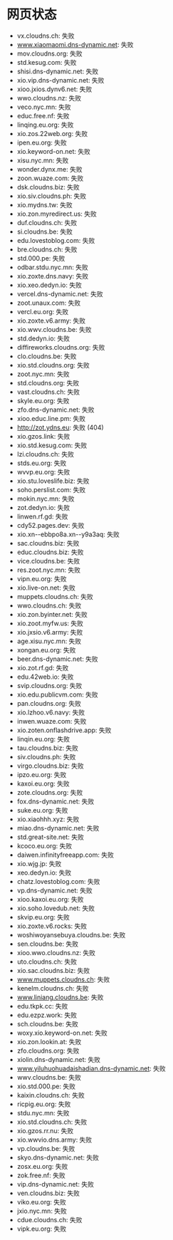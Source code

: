 # 网页状态
- vx.cloudns.ch: 失败
- www.xiaomaomi.dns-dynamic.net: 失败
- mov.cloudns.org: 失败
- std.kesug.com: 失败
- shisi.dns-dynamic.net: 失败
- xio.vip.dns-dynamic.net: 失败
- xioo.jxios.dynv6.net: 失败
- wwo.cloudns.nz: 失败
- veco.nyc.mn: 失败
- educ.free.nf: 失败
- linqing.eu.org: 失败
- xio.zos.22web.org: 失败
- ipen.eu.org: 失败
- xio.keyword-on.net: 失败
- xisu.nyc.mn: 失败
- wonder.dynx.me: 失败
- zoon.wuaze.com: 失败
- dsk.cloudns.biz: 失败
- xio.siv.cloudns.ph: 失败
- xio.mydns.tw: 失败
- xio.zon.myredirect.us: 失败
- duf.cloudns.ch: 失败
- si.cloudns.be: 失败
- edu.lovestoblog.com: 失败
- bre.cloudns.ch: 失败
- std.000.pe: 失败
- odbar.stdu.nyc.mn: 失败
- xio.zoxte.dns.navy: 失败
- xio.xeo.dedyn.io: 失败
- vercel.dns-dynamic.net: 失败
- zoot.unaux.com: 失败
- vercl.eu.org: 失败
- xio.zoxte.v6.army: 失败
- xio.wwv.cloudns.be: 失败
- std.dedyn.io: 失败
- diffireworks.cloudns.org: 失败
- clo.cloudns.be: 失败
- xio.std.cloudns.org: 失败
- zoot.nyc.mn: 失败
- std.cloudns.org: 失败
- vast.cloudns.ch: 失败
- skyle.eu.org: 失败
- zfo.dns-dynamic.net: 失败
- xioo.educ.line.pm: 失败
- http://zot.ydns.eu: 失败 (404)
- xio.gzos.link: 失败
- xio.std.kesug.com: 失败
- lzi.cloudns.ch: 失败
- stds.eu.org: 失败
- wvvp.eu.org: 失败
- xio.stu.loveslife.biz: 失败
- soho.perslist.com: 失败
- mokin.nyc.mn: 失败
- zot.dedyn.io: 失败
- linwen.rf.gd: 失败
- cdy52.pages.dev: 失败
- xio.xn--ebbpo8a.xn--y9a3aq: 失败
- sac.cloudns.biz: 失败
- educ.cloudns.biz: 失败
- vice.cloudns.be: 失败
- res.zoot.nyc.mn: 失败
- vipn.eu.org: 失败
- xio.live-on.net: 失败
- muppets.cloudns.ch: 失败
- wwo.cloudns.ch: 失败
- xio.zon.byinter.net: 失败
- xio.zoot.myfw.us: 失败
- xio.jxsio.v6.army: 失败
- age.xisu.nyc.mn: 失败
- xongan.eu.org: 失败
- beer.dns-dynamic.net: 失败
- xio.zot.rf.gd: 失败
- edu.42web.io: 失败
- svip.cloudns.org: 失败
- xio.edu.publicvm.com: 失败
- pan.cloudns.org: 失败
- xio.lzhoo.v6.navy: 失败
- inwen.wuaze.com: 失败
- xio.zoten.onflashdrive.app: 失败
- linqin.eu.org: 失败
- tau.cloudns.biz: 失败
- siv.cloudns.ph: 失败
- virgo.cloudns.biz: 失败
- ipzo.eu.org: 失败
- kaxoi.eu.org: 失败
- zote.cloudns.org: 失败
- fox.dns-dynamic.net: 失败
- suke.eu.org: 失败
- xio.xiaohhh.xyz: 失败
- miao.dns-dynamic.net: 失败
- std.great-site.net: 失败
- kcoco.eu.org: 失败
- daiwen.infinityfreeapp.com: 失败
- xio.wjg.jp: 失败
- xeo.dedyn.io: 失败
- chatz.lovestoblog.com: 失败
- vp.dns-dynamic.net: 失败
- xioo.kaxoi.eu.org: 失败
- xio.soho.lovedub.net: 失败
- skvip.eu.org: 失败
- xio.zoxte.v6.rocks: 失败
- woshiwoyansebuya.cloudns.be: 失败
- sen.cloudns.be: 失败
- xioo.wwo.cloudns.nz: 失败
- uto.cloudns.ch: 失败
- xio.sac.cloudns.biz: 失败
- www.muppets.cloudns.ch: 失败
- kenelm.cloudns.ch: 失败
- www.liniang.cloudns.be: 失败
- edu.tkpk.cc: 失败
- edu.ezpz.work: 失败
- sch.cloudns.be: 失败
- woxy.xio.keyword-on.net: 失败
- xio.zon.lookin.at: 失败
- zfo.cloudns.org: 失败
- xiolin.dns-dynamic.net: 失败
- www.yiluhuohuadaishadian.dns-dynamic.net: 失败
- wwv.cloudns.be: 失败
- xio.std.000.pe: 失败
- kaixin.cloudns.ch: 失败
- ricpig.eu.org: 失败
- stdu.nyc.mn: 失败
- xio.std.cloudns.ch: 失败
- xio.gzos.rr.nu: 失败
- xio.wwvio.dns.army: 失败
- vp.cloudns.be: 失败
- skyo.dns-dynamic.net: 失败
- zosx.eu.org: 失败
- zok.free.nf: 失败
- vip.dns-dynamic.net: 失败
- ven.cloudns.biz: 失败
- viko.eu.org: 失败
- jxio.nyc.mn: 失败
- cdue.cloudns.ch: 失败
- vipk.eu.org: 失败
